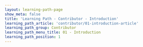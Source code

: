 ```yaml
---
layout: learning-path-page
show_meta: false
title: 'Learning Path - Contributor - Introduction'
learning_path_article: 'contributor/01-introduction-article'
learning_path_group: Contributor
learning_path_menu_title: 01 - Introduction
learning_path_position: 1
---
```

